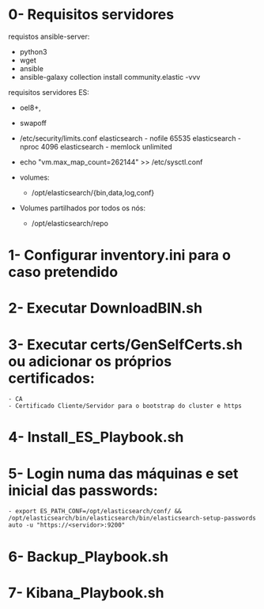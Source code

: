 # 0- Requisitos servidores

requistos ansible-server:
 - python3
 - wget
 - ansible
 - ansible-galaxy collection install community.elastic -vvv

requisitos servidores ES:
- oel8+,
- swapoff
- /etc/security/limits.conf
    elasticsearch  -  nofile  65535
    elasticsearch  -  nproc   4096
    elasticsearch  -  memlock unlimited
- echo "vm.max_map_count=262144" >> /etc/sysctl.conf

- volumes:
  - /opt/elasticsearch/{bin,data,log,conf}

- Volumes partilhados por todos os nós:
  - /opt/elasticsearch/repo




# 1- Configurar inventory.ini para o caso pretendido

# 2- Executar DownloadBIN.sh

# 3- Executar certs/GenSelfCerts.sh ou adicionar os próprios certificados:
	- CA
	- Certificado Cliente/Servidor para o bootstrap do cluster e https

# 4- Install_ES_Playbook.sh

# 5- Login numa das máquinas e set inicial das passwords:
	- export ES_PATH_CONF=/opt/elasticsearch/conf/ && /opt/elasticsearch/bin/elasticsearch/bin/elasticsearch-setup-passwords auto -u "https://<servidor>:9200"

# 6- Backup_Playbook.sh

# 7- Kibana_Playbook.sh

